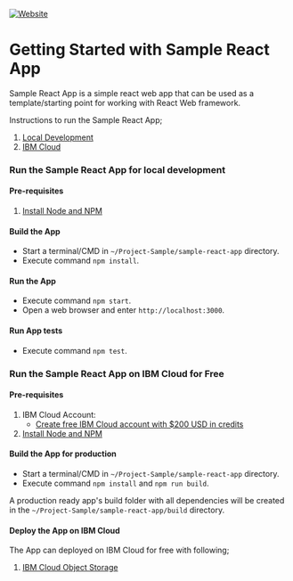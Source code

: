 [![Website](https://img.shields.io/badge/View-Website-blue)](https://sample-project.s3-web.us-east.cloud-object-storage.appdomain.cloud)

# Getting Started with Sample React App

Sample React App is a simple react web app that can be used as a template/starting point for working with React Web framework.

Instructions to run the Sample React App;

1. [Local Development](#run-the-sample-react-app-for-local-development)
2. [IBM Cloud](#run-the-sample-react-app-on-IBM-cloud-for-free)

### Run the Sample React App for local development

#### Pre-requisites

1. [Install Node and NPM](https://nodejs.org/en/download/)

#### Build the App

- Start a terminal/CMD in `~/Project-Sample/sample-react-app` directory.
- Execute command `npm install`.

#### Run the App

- Execute command `npm start`.
- Open a web browser and enter `http://localhost:3000`.

#### Run App tests

- Execute command `npm test`.

### Run the Sample React App on IBM Cloud for Free

#### Pre-requisites

1. IBM Cloud Account:
   - [Create free IBM Cloud account with $200 USD in credits](https://developer.ibm.com/callforcode/get-started/)
2. [Install Node and NPM](https://nodejs.org/en/download/)

#### Build the App for production

- Start a terminal/CMD in `~/Project-Sample/sample-react-app` directory.
- Execute command `npm install` and `npm run build`.

A production ready app's build folder with all dependencies will be created in the `~/Project-Sample/sample-react-app/build` directory.

#### Deploy the App on IBM Cloud

The App can deployed on IBM Cloud for free with following;

1. [IBM Cloud Object Storage](./docs/IBM_CLOUD_OBJECT_STORAGE_DEPLOYMENT.md)
